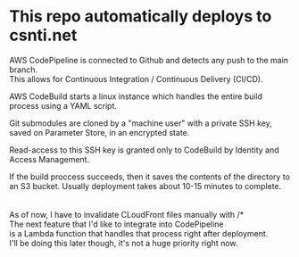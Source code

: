 # This repo automatically deploys to csnti.net

AWS CodePipeline is connected to Github and detects any push to the main branch.<br/>
This allows for Continuous Integration / Continuous Delivery (CI/CD).

AWS CodeBuild starts a linux instance which handles the entire build process using a YAML script.<br/>

Git submodules are cloned by a "machine user" with a private SSH key,<br/>
saved on Parameter Store, in an encrypted state.

Read-access to this SSH key is granted only to CodeBuild by Identity and Access Management.<br/>

If the build proccess succeeds, then it saves the contents of the directory to an S3 bucket.
Usually deployment takes about 10-15 minutes to complete.
<br/>
<br/>
<br/>
As of now, I have to invalidate CLoudFront files manually with /* <br/>
The next feature that I'd like to integrate into CodePipeline<br/>
is a Lambda function that handles that process right after deployment.<br/>
I'll be doing this later though, it's not a huge priority right now.
